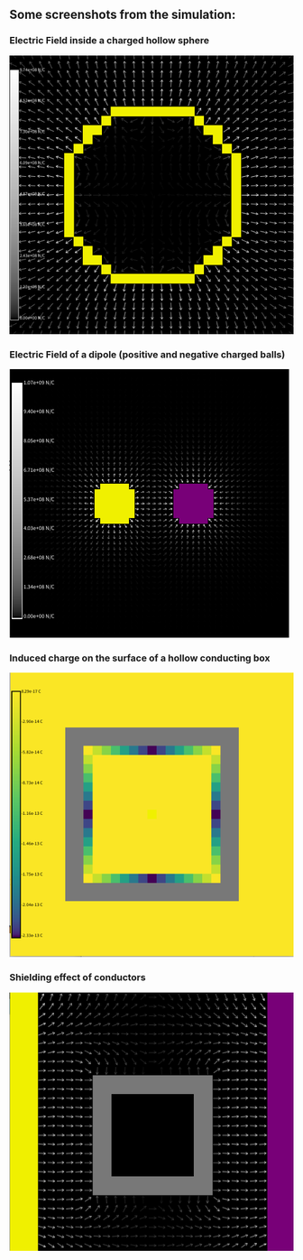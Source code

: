 ## Some screenshots from the simulation:
### Electric Field inside a charged hollow sphere
![App Screenshot](https://github.com/Stuycs-K/final-project-5-yu-kellen/raw/main/images/ChargedSphere.png)
### Electric Field of a dipole (positive and negative charged balls)
![App Screenshot](https://github.com/Stuycs-K/final-project-5-yu-kellen/raw/main/images/Dipole.png)
### Induced charge on the surface of a hollow conducting box
![App Screenshot](https://github.com/Stuycs-K/final-project-5-yu-kellen/raw/main/images/InducedCharge.png)
### Shielding effect of conductors
![App Screenshot](https://github.com/Stuycs-K/final-project-5-yu-kellen/raw/main/images/Shielding.png)
